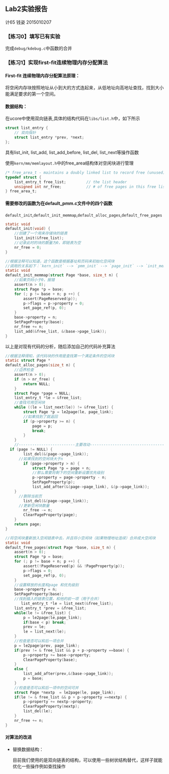 ## Lab2实验报告

计65 钱姿 2015010207

### 【练习0】填写已有实验

完成`debug/kdebug.c`中函数的合并

### 【练习1】实现first-fit连续物理内存分配算法

#### First-fit 连续物理内存分配算法原理：

将空闲内存块按照地址从小到大的方式连起来，从低地址向高地址查找，找到大小能满足要求的第一个空间。

#### 数据结构：

在ucore中使用双向链表,具体的结构代码在`libs/list.h`中，如下所示

```C
struct list_entry {
    // 双向指针
    struct list_entry *prev, *next;
};
```

具有list_init, list_add, list_add_before, list_del, list_next等操作函数

使用`kern/mm/memlayout.h`中的free_area结构体对空闲块进行管理

```c
/* free_area_t - maintains a doubly linked list to record free (unused) pages */
typedef struct {
    list_entry_t free_list;         // the list header
    unsigned int nr_free;           // # of free pages in this free list
} free_area_t;
```

#### 需要修改的函数为在default_pmm.c文件中的四个函数

`default_init`,`default_init_memmap`,`default_alloc_pages`,`default_free_pages`

```C
static void
default_init(void) {
    //创建了一个用来存储块的链表
    list_init(&free_list);
    //记录此时的块的数量为0，即链表为空
    nr_free = 0;
}
```

```c
//根据注释可以知道，这个函数是根据基址和页码来初始化空闲块
//调用的关系如下：`kern_init` --> `pmm_init` --> `page_init` --> `init_memmap` --> `pmm_manager` --> `init_memmap`
static void
default_init_memmap(struct Page *base, size_t n) {
    //如果页码小于0，报错
    assert(n > 0);
    struct Page *p = base;
    for (; p != base + n; p ++) {
        assert(PageReserved(p));
        p->flags = p->property = 0;
        set_page_ref(p, 0);
    }
    base->property = n;
    SetPageProperty(base);
    nr_free += n;
    list_add(&free_list, &(base->page_link));
}
```

以上是对现有代码的分析，随后添加自己的代码补充算法

```c
//根据注释得知，该代码块的作用是查找第一个满足条件的空闲块
static struct Page *
default_alloc_pages(size_t n) {
    //边界检查
    assert(n > 0);
    if (n > nr_free) {
        return NULL;
    }
    struct Page *page = NULL;
    list_entry_t *le = &free_list;
    //查找可用空闲块
    while ((le = list_next(le)) != &free_list) {
        struct Page *p = le2page(le, page_link);
        //如果找到了就返回
        if (p->property >= n) {
            page = p;
            break;
        }
    }
    //-------------------------主要改动---------------------------------------//
  if (page != NULL) {
        list_del(&(page->page_link));
      //如果找到的空闲块大于n
        if (page->property > n) {
            struct Page *p = page + n;
            //那么需要将剩下的空间重新设置优先级别
            p->property = page->property - n;
            SetPageProperty(p);
            list_add_after(&(page->page_link), &(p->page_link));
    }
      //删除当前页
        list_del(&(page->page_link));
      //更新空闲块数量
        nr_free -= n;
        ClearPageProperty(page);
    }
    return page;
}
```

```c
//将空闲块重新放入空闲链表中去，并且将小空闲块（如果物理地址连续）合并成大空闲块
static void
default_free_pages(struct Page *base, size_t n) {
    assert(n > 0);
    struct Page *p = base;
    for (; p != base + n; p ++) {
        assert(!PageReserved(p) && !PageProperty(p));
        p->flags = 0;
        set_page_ref(p, 0);
    }
    //设置释放的长度和page 和优先级别
    base->property = n;
    SetPageProperty(base);
    //找到插入的链表位置，和他的前一项（用于合并）
       list_entry_t *le = list_next(&free_list);
    list_entry_t *prev = &free_list;
    while(le != &free_list) {
        p = le2page(le,page_link);
        if(base < p) break;
        prev = le;
        le = list_next(le);
    }
    //检查是否可以和后一项合并
    p = le2page(prev, page_link);
    if(prev != & free_list && p + p->property ==base) {
        p->property += base->property;
        ClearPageProperty(base);
    }
    else {
        list_add_after(prev,&(base->page_link));
        p = base;
    }
    //检查是否可以和后一项中的空间可并
    struct Page *nextp  = le2page(le, page_link);
    if(le != & free_list && p + p->property ==nextp) {
        p->property += nextp->property;
        ClearPageProperty(nextp);
        list_del(le);
    }
    nr_free += n;
}
```

#### 对算法的改进

* 替换数据结构：

  目前我们使用的是双向链表的结构，可以使用一些树状结构替代，这样子就能优化一些操作例如查找操作